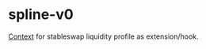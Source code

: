 # spline-v0

[Context](https://hackmd.io/efZ49ciWS0OTdOyqD_1RHg) for stableswap liquidity profile as extension/hook.